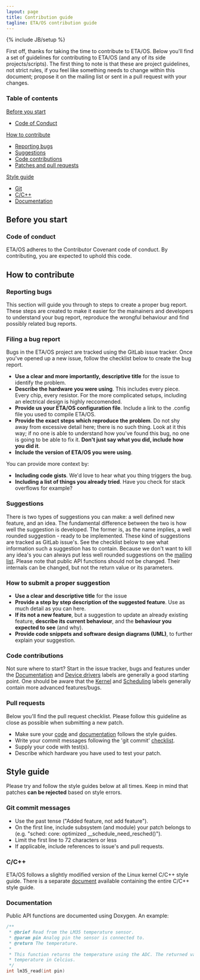 ```yaml
---
layout: page
title: Contribution guide
tagline: ETA/OS contribution guide
---
```

{% include JB/setup %}

First off, thanks for taking the time to contribute to ETA/OS. Below you'll find
a set of guidelines for contributing to ETA/OS (and any of its side 
projects/scripts). The first thing to note is that these are project guidelines,
not strict rules, if you feel like something needs to change within this document;
propose it on the mailing list or sent in a pull request with your changes.

### Table of contents
[Before you start](#before-you-start)
* [Code of Conduct](#code-of-conduct)

[How to contribute](#how-to-contribute)
  * [Reporting bugs](#reporting-bugs)
  * [Suggestions](#suggestions)
  * [Code contributions](#code-contributions)
  * [Patches and pull requests](#patches-and-pull-requests)

[Style guide](#style-guide)
  * [Git](#git-commit-messages)
  * [C/C++](#cc)
  * [Documentation](#documentation)

Before you start
----------------

### Code of conduct
ETA/OS adheres to the Contributor Covenant code of conduct. By contributing, you are
expected to uphold this code.

How to contribute
-----------------

### Reporting bugs
This section will guide you through to steps to create a proper bug report. These
steps are created to make it easier for the mainainers and developers to understand
your bug report, reproduce the wrongful behaviour and find possibly related bug
reports.

### Filing a bug report
Bugs in the ETA/OS project are tracked using the GitLab issue tracker. Once 
you've opened up a new issue, follow the checklist below to create the bug report.

  * **Use a clear and more importantly, descriptive title** for the issue to identify
    the problem.
  * **Describe the hardware you were using**. This includes every piece. Every chip,
    every resistor. For the more complicated setups, including an electrical design is
    highly reccomended.
  * **Provide us your ETA/OS configuration file**. Include a link to the .config file
    you used to compile ETA/OS.
  * **Provide the exact steps which reproduce the problem**. Do not shy away from
    excessive detail here; there is no such thing. Look at it this way; if no one is
    able to understand how you've found this bug, no one is going to be able to fix
    it. **Don't just say what you did, include how you did it**.
  * **Include the version of ETA/OS you were using**.

You can provide more context by:

  * **Including code gists**. We'd love to hear what you thing triggers the bug.
  * **Including a list of things you already tried**. Have you check for stack
    overflows for example?

### Suggestions

There is two types of suggestions you can make: a well defined new feature, and an
idea. The fundamental difference between the two is how well the suggestion is
developed. The former is, as the name implies, a well rounded suggestion - ready to be
implemented. These kind of suggestions are tracked as GitLab issue's. See the
checklist below to see what information such a suggestion has to contain. Because
we don't want to kill any idea's you can always put less well rounded suggestions on
the [mailing list](mailto:etaos@googlegroups.com). Please note that public API
functions should not be changed. Their internals can be changed, but not the
return value or its parameters.

### How to submit a proper suggestion

  * **Use a clear and descriptive title** for the issue
  * **Provide a step by step description of the suggested feature**. Use as much
    detail as you can here.
  * **If its not a new feature**, but a suggestion to update an already existing
    feature, **describe its current behaviour**, and the **behaviour you expected
    to see** (and why).
  * **Provide code snippets and software design diagrams (UML)**, to further explain
    your suggestion.

### Code contributions

Not sure where to start? Start in the issue tracker, bugs and features under the
[Documentation](https://git.bietje.net/etaos/etaos/issues?label_name=Documentation)
and [Device drivers](https://git.bietje.net/etaos/etaos/issues?label_name=Device+drivers)
labels are generally a good starting point. One should be aware that the
[Kernel](https://git.bietje.net/etaos/etaos/issues?label_name=Kernel)
and [Scheduling](https://git.bietje.net/etaos/etaos/issues?label_name=Scheduling)
labels generally contain more advanced features/bugs.

### Pull requests

Below you'll find the pull request checklist. Please follow this guideline as
close as possible when submitting a new patch.

  * Make sure your [code](#cc) and [documentation](#documentation) follows 
    the style guides.
  * Write your commit messages following the 'git commit' [checklist](#git-commit-messages).
  * Supply your code with test(s).
  * Describe which hardware you have used to test your patch.

Style guide
-----------

Please try and follow the style guides below at all times. Keep in mind that patches
**can be rejected** based on style errors.

### Git commit messages
  * Use the past tense ("Added feature, not add feature").
  * On the first line, include subsystem (and module) your patch belongs to (e.g.
    "sched: core: optimized __schedule_need_resched()").
  * Limit the first line to 72 characters or less
  * If applicable, include references to issue's and pull requests.

### C/C++

ETA/OS follows a slightly modified version of the Linux kernel C/C++ style guide.
There is a separate [document](http://docs.michelmegens.net/contrib.html) available
containing the entire C/C++ style guide.

### Documentation

Public API functions are documented using Doxygen. An example:

```C
/**
 * @brief Read from the LM35 temperature sensor.
 * @param pin Analog pin the sensor is connected to.
 * @return The temperature.
 *
 * This function returns the temperature using the ADC. The returned value is the
 * temperature in Celcius.
 */
int lm35_read(int pin)
```

